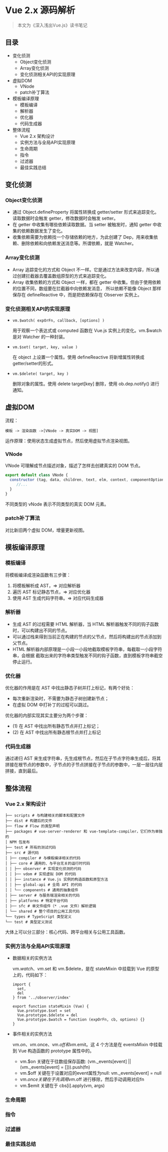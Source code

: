 # Vue 2.x 源码解析
> 本文为《深入浅出Vue.js》读书笔记

## 目录
- 变化侦测
  - Object变化侦测
  - Array变化侦测
  - 变化侦测相关API的实现原理
- 虚拟DOM
  - VNode
  - patch补丁算法
- 模板编译原理
  - 模板编译
  - 解析器
  - 优化器
  - 代码生成器
- 整体流程
  - Vue 2.x 架构设计
  - 实例方法与全局API实现原理
  - 生命周期
  - 指令
  - 过滤器
  - 最佳实践总结

## 变化侦测
### Object变化侦测
- 通过 Object.defineProperty 将属性转换成 getter/setter 形式来追踪变化。读取数据时会触发 getter，修改数据时会触发 setter。
- 在 getter 中收集有哪些依赖读取数据。当 setter 被触发时，通知 getter 中收集的依赖数据发生了变化。
- 收集依赖需要为依赖找一个存储依赖的地方，为此创建了 Dep，用来收集依赖、删除依赖和向依赖发送消息等。所谓依赖，就是 Watcher。

### Array变化侦测
- Array 追踪变化的方式和 Object 不一样。它是通过方法来改变内容，所以通过创建拦截器去覆盖数组原型的方式来追踪变化。
- Array 收集依赖的方式和 Object 一样，都在 getter 中收集。但由于使用依赖的位置不同，数组要在拦截器中向依赖发消息，
所以依赖不能像 Object 那样保存在 defineReactive 中，而是把依赖保存在 Observer 实例上。

### 变化侦测相关API的实现原理
- `vm.$watch( expOrFn, callback, [options] )`

  用于观察一个表达式或 computed 函数在 Vue.js 实例上的变化。vm.$watch 是对 Watcher 的一种封装。

- `vm.$set( target, key, value )`

  在 object 上设置一个属性。使用 defineReactive 将新增属性转换成 getter/setter的形式。

- `vm.$delete( target, key )`

  删除对象的属性。使用 delete target[key] 删除，使用 ob.dep.notify() 进行通知。

## 虚拟DOM
流程：
```
模板 -> 渲染函数 ->[VNode -> 真实DOM -> 视图]
```
运作原理：使用状态生成虚拟节点，然后使用虚拟节点渲染视图。

### VNode
VNode 可理解成节点描述对象，描述了怎样去创建真实的 DOM 节点。
```javascript
export default class VNode {
  constructor (tag, data, children, text, elm, context, componentOptions, asyncFactory) {
     //...
  }
}
```
不同类型的 vNode 表示不同类型的真实 DOM 元素。

### patch补丁算法
对比新旧两个虚拟 DOM，增量更新视图。

## 模板编译原理
### 模板编译
将模板编译成渲染函数有三步骤：
1. 将模板解析成 AST，=> 对应解析器
2. 遍历 AST 标记静态节点，=> 对应优化器
3. 使用 AST 生成代码字符串。=> 对应代码生成器

### 解析器
- 生成 AST 的过程需要 HTML 解析器，当 HTML 解析器触发不同的钩子函数时，可以构建出不同的节点。
- 可以通过栈来得到当前正在构建的节点的父节点，然后将构建出的节点添加到父节点。
- HTML 解析器内部原理是一小段一小段地截取模板字符串，每截取一小段字符串，会根据
截取出来的字符串类型触发不同的钩子函数，直到模板字符串截空停止运行。
  
### 优化器

优化器的作用是在 AST 中找出静态子树并打上标记，有两个好处：
- 每次重新渲染时，不需要为静态子树创建新节点；
- 在虚拟 DOM 中打补丁的过程可以跳过。

优化器的内部实现其实主要分为两个步骤：
- (1) 在 AST 中找出所有静态节点并打上标记；
- (2) 在 AST 中找出所有静态根节点并打上标记

### 代码生成器
通过递归 AST 来生成字符串，先生成根节点，然后在子节点字符串生成后，将其
拼接在根节点的参数中，子节点的子节点拼接在子节点的参数中，一层一层往内层拼接，直到最后。

## 整体流程
### Vue 2.x 架构设计
```
├── scripts # 与构建相关的脚本和配置文件
├── dist # 构建后的文件
├── flow # Flow 的类型声明
├── packages # vue-server-renderer 和 vue-template-compiler，它们作为单独的
│ NPM 包发布
├── test # 所有的测试代码
├── src # 源代码
│ ├── compiler # 与模板编译相关的代码
│ ├── core # 通用的、与平台无关的运行时代码
│ │ ├── observer # 实现变化侦测的代码
│ │ ├── vdom # 实现虚拟 DOM 的代码
│ │ ├── instance # Vue.js 实例的构造函数和原型方法
│ │ ├── global-api # 全局 API 的代码
│ │ └── components # 通用的抽象组件
│ ├── server # 与服务端渲染相关的代码
│ ├── platforms # 特定平台代码
│ ├── sfc # 单文件组件（* .vue 文件）解析逻辑
│ └── shared # 整个项目的公用工具代码
└── types # TypeScript 类型定义
└── test # 类型定义测试
```
大体上可以分三部分：核心代码、跨平台相关与公用工具函数。

### 实例方法与全局API实现原理
- 数据相关的实例方法

  vm.$watch、vm.$set 和 vm.$delete，是在 stateMixin 中挂载到 Vue 的原型上的，代码如下：
  ```
  import {
    set,
    del
  } from '../observer/index'
  
  export function stateMixin (Vue) {
    Vue.prototype.$set = set
    Vue.prototype.$delete = del
    Vue.prototype.$watch = function (expOrFn, cb, options) {}
  }
  ```
  
- 事件相关的实例方法
  
  vm.$on、vm.$once、vm.$off 和 vm.$emit。这 4 个方法是在 eventsMixin 中挂载到 Vue 构造函数的 prototype 属性中的。
  
  - vm.$on 关键在于往数组保存函数: (vm._events[event] || (vm._events[event] = [])).push(fn)
  - vm.$off 关键在于设置对应的event属性为null: vm._events[event] = null
  - vm.$once 关键在于先调用 vm.$off 进行移除，然后手动调用对应fn
  - vm.$emit 关键在于 cbs[i].apply(vm, args)
  
### 生命周期
### 指令
### 过滤器
### 最佳实践总结
